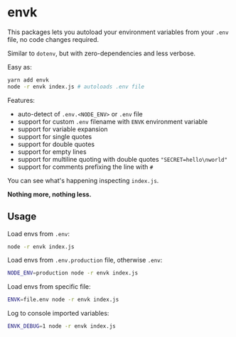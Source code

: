 # envk

This packages lets you autoload your environment variables from your `.env` file, no code changes required.  

Similar to `dotenv`, but with zero-dependencies and less verbose.  

Easy as:
```sh
yarn add envk
node -r envk index.js # autoloads .env file
```

Features:
- auto-detect of `.env.<NODE_ENV>` or `.env` file
- support for custom `.env` filename with `ENVK` environment variable
- support for variable expansion
- support for single quotes
- support for double quotes
- support for empty lines
- support for multiline quoting with double quotes `"SECRET=hello\nworld"`
- support for comments prefixing the line with `#`

You can see what's happening inspecting `index.js`.

**Nothing more, nothing less.**

## Usage

Load envs from `.env`:
```sh
node -r envk index.js
```

Load envs from `.env.production` file, otherwise `.env`:
```sh
NODE_ENV=production node -r envk index.js
```

Load envs from specific file:
```sh
ENVK=file.env node -r envk index.js
```

Log to console imported variables:
```sh
ENVK_DEBUG=1 node -r envk index.js
```
